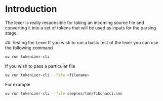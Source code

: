 # Introduction
The lexer is really responsible for taking an incoming source file and converting it into a set of tokens that will be used as inputs for the parsing stage.

## Testing the Lexer
If you wish to run a basic test of the lexer you can use the following command

```bash
uv run tokenizer-cli
```

If you wish to pass a particular file

```bash
uv run tokenizer-cli --file <filename>
```

For example

```bash
uv run tokenizer-cli --file samples/lmn/fibonacci.lmn
```
